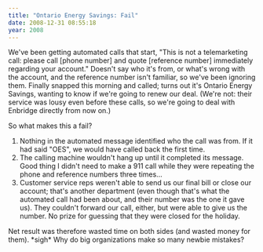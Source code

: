 ```yaml
---
title: "Ontario Energy Savings: Fail"
date: 2008-12-31 08:55:18
year: 2008
---
```

We've been getting automated calls that start, "This is not a telemarketing call: please call [phone number] and quote [reference number] immediately regarding your account."  Doesn't say who it's from, or what's wrong with the account, and the reference number isn't familiar, so we've been ignoring them.  Finally snapped this morning and called; turns out it's Ontario Energy Savings, wanting to know if we're going to renew our deal.  (We're not: their service was lousy even before these calls, so we're going to deal with Enbridge directly from now on.)

So what makes this a fail?
<ol>
  <li>Nothing in the automated message identified who the call was from.  If it had said "OES", we would have called back the first time.</li>
  <li>The calling machine wouldn't hang up until it completed its message. Good thing I didn't need to make a 911 call while they were repeating the phone and reference numbers three times…</li>
  <li>Customer service reps weren't able to send us our final bill or close our account; that's another department (even though that's what the automated call had been about, and their number was the one it gave us). They couldn't forward our call, either, but were able to give us the number. No prize for guessing that they were closed for the holiday.</li>
</ol>
Net result was therefore wasted time on both sides (and wasted money for them). *sigh* Why do big organizations make so many newbie mistakes?
